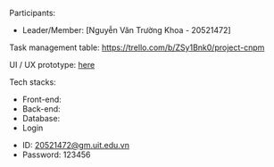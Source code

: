 Participants:

- Leader/Member: [Nguyễn Văn Trường Khoa - 20521472]


Task management table: https://trello.com/b/ZSy1Bnk0/project-cnpm

UI / UX prototype: [here]([https://google.com](https://www.figma.com/file/aK9VniprhKxRyN44buG4pK/CNPM?node-id=0%3A1&t=fz84ISEkgTBkMdDx-1))

Tech stacks:

- Front-end: 
- Back-end: 
- Database:
- Login 
+ ID: 20521472@gm.uit.edu.vn
+ Password: 123456
